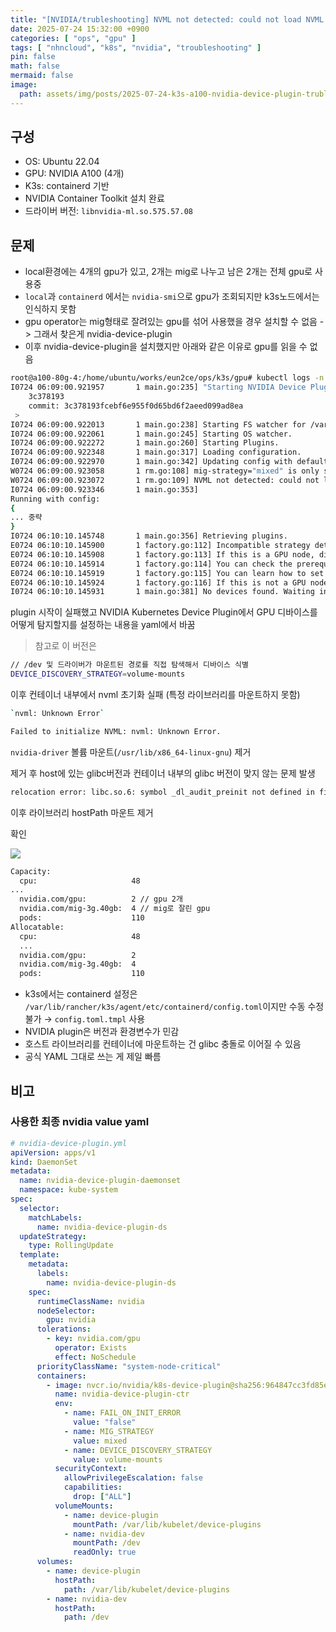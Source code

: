 ```yaml
---
title: "[NVIDIA/trubleshooting] NVML not detected: could not load NVML library: libnvidia-ml.so.1: cannot open shared object file: No such file or directory"
date: 2025-07-24 15:32:00 +0900
categories: [ "ops", "gpu" ]
tags: [ "nhncloud", "k8s", "nvidia", "troubleshooting" ]
pin: false
math: false
mermaid: false
image:
  path: assets/img/posts/2025-07-24-k3s-a100-nvidia-device-plugin-trubleshooting-2025-07-24%2015.45.49.wepb
---
```


## 구성

- OS: Ubuntu 22.04
- GPU: NVIDIA A100 (4개)
- K3s: containerd 기반
- NVIDIA Container Toolkit 설치 완료
- 드라이버 버전: `libnvidia-ml.so.575.57.08`

## 문제

- local환경에는 4개의 gpu가 있고, 2개는 mig로 나누고 남은 2개는 전체 gpu로 사용중
- `local`과 `containerd` 에서는 `nvidia-smi`으로 gpu가 조회되지만 k3s노드에서는 인식하지 못함
- gpu operator는 mig형태로 잘려있는 gpu를 섞어 사용했을 경우 설치할 수 없음 -> 그래서 찾은게 nvidia-device-plugin
- 이후 nvidia-device-plugin을 설치했지만 아래와 같은 이유로 gpu를 읽을 수 없음

```bash
root@a100-80g-4:/home/ubuntu/works/eun2ce/ops/k3s/gpu# kubectl logs -n kube-system nvidia-device-plugin-daemonset-8xmbs
I0724 06:09:00.921957       1 main.go:235] "Starting NVIDIA Device Plugin" version=<
	3c378193
	commit: 3c378193fcebf6e955f0d65bd6f2aeed099ad8ea
 >
I0724 06:09:00.922013       1 main.go:238] Starting FS watcher for /var/lib/kubelet/device-plugins
I0724 06:09:00.922061       1 main.go:245] Starting OS watcher.
I0724 06:09:00.922272       1 main.go:260] Starting Plugins.
I0724 06:09:00.922348       1 main.go:317] Loading configuration.
I0724 06:09:00.922970       1 main.go:342] Updating config with default resource matching patterns.
W0724 06:09:00.923058       1 rm.go:108] mig-strategy="mixed" is only supported with NVML
W0724 06:09:00.923072       1 rm.go:109] NVML not detected: could not load NVML library: libnvidia-ml.so.1: cannot open shared object file: No such file or directory
I0724 06:09:00.923346       1 main.go:353]
Running with config:
{
... 중략
}
I0724 06:10:10.145748       1 main.go:356] Retrieving plugins.
E0724 06:10:10.145900       1 factory.go:112] Incompatible strategy detected auto
E0724 06:10:10.145908       1 factory.go:113] If this is a GPU node, did you configure the NVIDIA Container Toolkit?
E0724 06:10:10.145914       1 factory.go:114] You can check the prerequisites at: https://github.com/NVIDIA/k8s-device-plugin#prerequisites
E0724 06:10:10.145919       1 factory.go:115] You can learn how to set the runtime at: https://github.com/NVIDIA/k8s-device-plugin#quick-start
E0724 06:10:10.145924       1 factory.go:116] If this is not a GPU node, you should set up a toleration or nodeSelector to only deploy this plugin on GPU nodes
I0724 06:10:10.145931       1 main.go:381] No devices found. Waiting indefinitely.
```

plugin 시작이 실패했고 NVIDIA Kubernetes Device Plugin에서 GPU 디바이스를 어떻게 탐지할지를 설정하는 내용을 yaml에서 바꿈

> 참고로 이 버전은 
```bash
// /dev 및 드라이버가 마운트된 경로를 직접 탐색해서 디바이스 식별
DEVICE_DISCOVERY_STRATEGY=volume-mounts
```

이후 컨테이너 내부에서 nvml 초기화 실패 (특정 라이브러리를 마운트하지 못함)

```bash
`nvml: Unknown Error`

Failed to initialize NVML: nvml: Unknown Error.
```

`nvidia-driver` 볼륨 마운트(`/usr/lib/x86_64-linux-gnu`) 제거

제거 후 host에 있는 glibc버전과 컨테이너 내부의 glibc 버전이 맞지 않는 문제 발생

```bash
relocation error: libc.so.6: symbol _dl_audit_preinit not defined in file ld-linux-x86-64.so.2
```

이후 라이브러리 hostPath 마운트 제거

확인

![](/assets/img/posts/2025-07-24-k3s-a100-nvidia-device-plugin-trubleshooting-2025-07-24%2015.45.49.wepb)

```bash
Capacity:
  cpu:                     48
...
  nvidia.com/gpu:          2 // gpu 2개
  nvidia.com/mig-3g.40gb:  4 // mig로 잘린 gpu
  pods:                    110
Allocatable:
  cpu:                     48
  ...
  nvidia.com/gpu:          2
  nvidia.com/mig-3g.40gb:  4
  pods:                    110
```

- k3s에서는 containerd 설정은 `/var/lib/rancher/k3s/agent/etc/containerd/config.toml`이지만 수동 수정 불가 → `config.toml.tmpl` 사용
- NVIDIA plugin은 버전과 환경변수가 민감
- 호스트 라이브러리를 컨테이너에 마운트하는 건 glibc 충돌로 이어질 수 있음
- 공식 YAML 그대로 쓰는 게 제일 빠름


## 비고

### 사용한 최종 nvidia value yaml

```yaml
# nvidia-device-plugin.yml
apiVersion: apps/v1
kind: DaemonSet
metadata:
  name: nvidia-device-plugin-daemonset
  namespace: kube-system
spec:
  selector:
    matchLabels:
      name: nvidia-device-plugin-ds
  updateStrategy:
    type: RollingUpdate
  template:
    metadata:
      labels:
        name: nvidia-device-plugin-ds
    spec:
      runtimeClassName: nvidia
      nodeSelector:
        gpu: nvidia
      tolerations:
        - key: nvidia.com/gpu
          operator: Exists
          effect: NoSchedule
      priorityClassName: "system-node-critical"
      containers:
        - image: nvcr.io/nvidia/k8s-device-plugin@sha256:964847cc3fd85ead286be1d74d961f53d638cd4875af51166178b17bba90192f
          name: nvidia-device-plugin-ctr
          env:
            - name: FAIL_ON_INIT_ERROR
              value: "false"
            - name: MIG_STRATEGY
              value: mixed
            - name: DEVICE_DISCOVERY_STRATEGY
              value: volume-mounts
          securityContext:
            allowPrivilegeEscalation: false
            capabilities:
              drop: ["ALL"]
          volumeMounts:
            - name: device-plugin
              mountPath: /var/lib/kubelet/device-plugins
            - name: nvidia-dev
              mountPath: /dev
              readOnly: true
      volumes:
        - name: device-plugin
          hostPath:
            path: /var/lib/kubelet/device-plugins
        - name: nvidia-dev
          hostPath:
            path: /dev
```